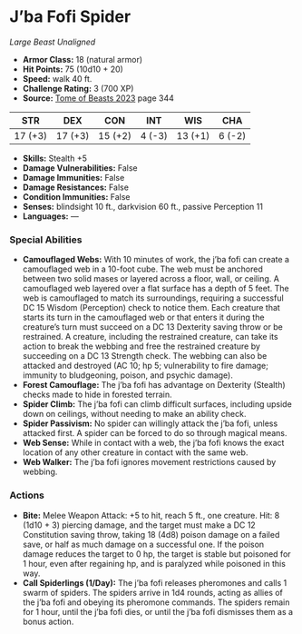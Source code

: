 # J’ba Fofi Spider

*Large* *Beast* *Unaligned*

- **Armor Class:** 18 (natural armor)
- **Hit Points:** 75 (10d10 + 20)
- **Speed:** walk 40 ft.
- **Challenge Rating:** 3 (700 XP)
- **Source:** [Tome of Beasts 2023](https://koboldpress.com/kpstore/product/tome-of-beasts-1-2023-edition/) page 344

| STR | DEX | CON | INT | WIS | CHA |
| --- | --- | --- | --- | --- | --- |
| 17 (+3) | 17 (+3) | 15 (+2) | 4 (-3) | 13 (+1) | 6 (-2) |

- **Skills:** Stealth +5
- **Damage Vulnerabilities:** False
- **Damage Immunities:** False
- **Damage Resistances:** False
- **Condition Immunities:** False
- **Senses:** blindsight 10 ft., darkvision 60 ft., passive Perception 11
- **Languages:** —

### Special Abilities

- **Camouflaged Webs:** With 10 minutes of work, the j’ba fofi can create a camouflaged web in a 10-foot cube. The web must be anchored between two solid mases or layered across a floor, wall, or ceiling. A camouflaged web layered over a flat surface has a depth of 5 feet. The web is camouflaged to match its surroundings, requiring a successful DC 15 Wisdom (Perception) check to notice them. Each creature that starts its turn in the camouflaged web or that enters it during the creature’s turn must succeed on a DC 13 Dexterity saving throw or be restrained. A creature, including the restrained creature, can take its action to break the webbing and free the restrained creature by succeeding on a DC 13 Strength check. The webbing can also be attacked and destroyed (AC 10; hp 5; vulnerability to fire damage; immunity to bludgeoning, poison, and psychic damage).
- **Forest Camouflage:** The j’ba fofi has advantage on Dexterity (Stealth) checks made to hide in forested terrain.
- **Spider Climb:** The j’ba fofi can climb difficult surfaces, including upside down on ceilings, without needing to make an ability check.
- **Spider Passivism:** No spider can willingly attack the j’ba fofi, unless attacked first. A spider can be forced to do so through magical means.
- **Web Sense:** While in contact with a web, the j’ba fofi knows the exact location of any other creature in contact with the same web.
- **Web Walker:** The j’ba fofi ignores movement restrictions caused by webbing.

### Actions

- **Bite:** Melee Weapon Attack: +5 to hit, reach 5 ft., one creature. Hit: 8 (1d10 + 3) piercing damage, and the target must make a DC 12 Constitution saving throw, taking 18 (4d8) poison damage on a failed save, or half as much damage on a successful one. If the poison damage reduces the target to 0 hp, the target is stable but poisoned for 1 hour, even after regaining hp, and is paralyzed while poisoned in this way.
- **Call Spiderlings (1/Day):** The j’ba fofi releases pheromones and calls 1 swarm of spiders. The spiders arrive in 1d4 rounds, acting as allies of the j’ba fofi and obeying its pheromone commands. The spiders remain for 1 hour, until the j’ba fofi dies, or until the j’ba fofi dismisses them as a bonus action.

